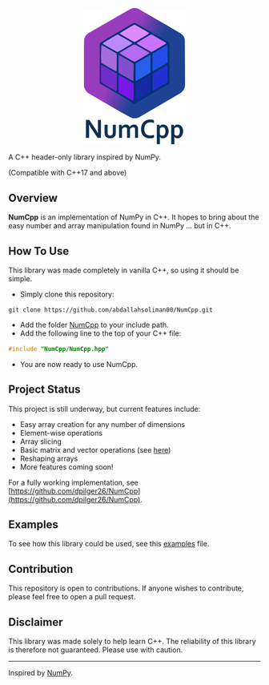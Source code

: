 <p align="center">
  <img src="logo.svg" alt="Description" width="40%" />
</p>
<!-- # NumCpp -->

A C++ header-only library inspired by NumPy.

(Compatible with C++17 and above)

## Overview
**NumCpp** is an implementation of NumPy in C++. It hopes to bring about the easy number and array manipulation found in NumPy ... but in C++.


## How To Use
This library was made completely in vanilla C++, so using it should be simple.
- Simply clone this repository:
```shell
git clone https://github.com/abdallahsoliman00/NumCpp.git
```
- Add the folder [NumCpp](NumCpp) to your include path.
- Add the following line to the top of your C++ file:
```cpp
#include "NumCpp/NumCpp.hpp"
```
- You are now ready to use NumCpp.

## Project Status
This project is still underway, but current features include:
* Easy array creation for any number of dimensions
* Element-wise operations
* Array slicing
* Basic matrix and vector operations (see [here](NumCpp/Core/VecOps.hpp))
* Reshaping arrays
* More features coming soon!

For a fully working implementation, see [https://github.com/dpilger26/NumCpp](https://github.com/dpilger26/NumCpp).


## Examples
To see how this library could be used, see this [examples](examples.cpp) file.


## Contribution
This repository is open to contributions. If anyone wishes to contribute, please feel free to open a pull request.


## Disclaimer
This library was made solely to help learn C++. The reliability of this library is therefore not guaranteed. Please use with caution.

---

Inspired by [NumPy](https://numpy.org/).
